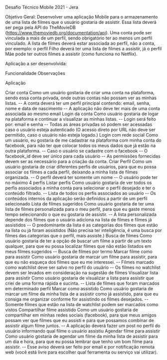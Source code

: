 Desafio Técnico Mobile 2021 - Jera

Objetivo Geral:
Desenvolver uma aplicação Mobile para o armazenamento de uma lista de filmes que o usuário gostaria de assistir. Essa lista deverá ser pega pela API do TheMovieDB (https://www.themoviedb.org/documentation/api). 
Uma conta pode ser vinculada a mais de um perfil, sendo obrigatório ter ao menos um perfil vinculado. A lista de filmes deverá estar associada ao perfil, não a conta, por exemplo: o perfil Filho deverá ter uma lista de filmes a assistir, já o perfil Mãe pode ter outros filmes a assistir (como funciona no Netflix). 

Aplicação a ser desenvolvida:

Funcionalidade
Observações

Aplicação


Criar conta
Como um usuário gostaria de criar uma conta na plataforma, sendo essa conta privada, onde outras contas não possam ver as minhas listas.
-- A conta deverá ter um perfil principal contendo: email, senha, nome e data de nascimento
-- A aplicação não deve ter mais de uma conta  associada ao mesmo email
Login da conta
Como usuário gostaria de logar na plataforma e continuar a visualizar as minhas listas.
-- Login será feito por: email e senha
-- Todas as áreas privadas só podem ser acessadas caso o usuário esteja autenticado (O acesso direto por URL não deve ser permitido, caso o usuário não esteja logado.)
Login com rede social
Como um usuário, eu gostaria de me cadastrar na plataforma com minha conta do facebook, para não ter que colocar todos os meus dados que já estão na outra plataforma.
-- Caso o usuário se cadastre com o facebook
-- O facebook_id deve ser único para cada usuário
-- As permissões fornecidas devem ser as necessário para a criação da conta.
Criar Perfil
Como um usuário gostaria de criar diferentes perfis de usuários, para que eu possa associar os filmes a cada perfil, deixando a minha lista de filmes organizada.
-- O perfil deverá ter somente um nome
-- O usuário pode ter no máximo 4 perfis
Listar perfis
Como usuário gostaria de ver todos os perfis associados a minha conta para selecionar o perfil desejado e ter o conteúdo filtrado.
-- Lista de todos os perfis associados ao usuário
-- Os conteúdos internos da aplicação serão definidos a partir de um perfil selecionado
Lista de filmes sugeridos
Como usuário gostaria de ter uma lista de filmes personalizada para o meu perfil, para que eu gaste menos tempo selecionando o que eu gostaria de assistir.
-- A lista personalizada depende dos filmes que o usuário adiciona na lista de filmes e filmes já assistidos
-- O predominante da lista é as categorias dos filmes que estão na lista ou já foram assistidos (Não precisa ter inteligência, é uma busca por filmes das categorias que o perfil, mais assiste.)
Busca de filmes
Como usuário gostaria de ter a opção de buscar um filme a partir de um texto qualquer, para que eu possa localizar filmes que não estão listados em meus filmes sugeridos
-- Busca de filmes por termo
Marcar filme como para assistir
Como usuário gostaria de marcar um filme para assistir, para que eu não esqueça dos filmes que eu me interessei.
-- Filmes marcado como watchlist deve ser salvo no perfil do usuário
-- Os filmes no watchlist devem ser levados em consideração na sugestão de filmes
Visualizar lista para assistir
Como usuário gostaria de visualizar a lista para assistir que criei de uma forma rápida e sucinta.
-- Lista de filmes que foram marcados em determinado perfil
Marcar como assistido
Como usuário gostaria de marcar um filme da minha lista de a assistir como já assistido, para que eu consiga me organizar conforme for assistindo os filmes desejados.
-- Somente filmes que estão na lista de watchlist podem ser marcados como vistos
Compartilhar filme assistido
Como um usuário gostaria de compartilhar em minhas redes sociais (facebook), para que meus amigos possam ver que filmes que eu assisti e para que possamos combinar de assistir algum filme juntos.
-- A aplicação deverá fazer um post no perfil do usuário informando qual filme o usuário assistiu
Agendar filme para assistir
Como usuário gostaria de agendar um filme da minha lista de assistir para um dia e hora, para que eu possa lembrar que tenho um bom filme para assistir. 
-- Esse aviso deverá ser feito por email e por notificação remota web (você está livre para escolher qual ferramenta ou serviço vai utilizar).


